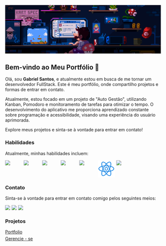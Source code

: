<img src="./assets/mario--banner.gif"/>

## Bem-vindo ao Meu Portfólio 👋

Olá, sou <strong>Gabriel Santos</strong>, e atualmente estou em busca de me tornar um desenvolvedor FullStack. Este é meu portfólio, onde compartilho projetos e formas de entrar em contato.

Atualmente, estou focado em um projeto de "Auto Gestão", utilizando Kanban, Pomodoro e monitoramento de tarefas para otimizar o tempo. O desenvolvimento do aplicativo me proporciona aprendizado constante sobre programação e acessibilidade, visando uma experiência do usuário aprimorada.

Explore meus projetos e sinta-se à vontade para entrar em contato!

### Habilidades

Atualmente, minhas habilidades incluem:

<div style="display:flex; flex-wrap:wrap; gap: 5px">
  <img width="55" src="https://img.icons8.com/color/48/000000/html-5.png"/>
  <img width="55" src="https://img.icons8.com/color/48/000000/css3.png"/>
  <img width="55" src="https://img.icons8.com/color/48/000000/tailwindcss.png"/>
  <img width="55" src="https://img.icons8.com/color/48/000000/javascript.png"/> 
  <img width="55" src="https://img.icons8.com/color/48/000000/typescript.png"/>
  <img width="55" src="./assets/react.svg"/>
  <img width="55" src="https://img.icons8.com/color/48/000000/nextjs.png"/>
</div>
<!-- ### Projetos -->

### Contato

Sinta-se à vontade para entrar em contato comigo pelos seguintes meios:

<div style="display:flex; flex-wrap:wrap; gap: 5px">
  <a style="text-decoration:none" href="mailto:dev123gabriel@gmail.com" target="_blank">
    <img src="https://img.icons8.com/fluent/48/000000/gmail.png"/> 
  </a>

  <a style="text-decoration:none"  href="https://www.linkedin.com/in/devgabrielsilva" target="_blank">
    <img src="https://img.icons8.com/fluent/48/000000/linkedin.png"/>
  </a>

  <a style="text-decoration:none"  href="https://wa.me/5575991096704?text=Ola%20Gabriel,%20tudo%20bem?" target="_blank">
    <img src="https://img.icons8.com/fluent/48/000000/whatsapp.png"/>
  </a>
</div>

### Projetos

<ul style="display:flex; flex-direction:column; gap: 5px; list-style:none; padding:0; " >
  <li >
    <a style="display:flex; align-items:center; gap: 5px"  href="https://github.com/Eubiel178/tech-gabriel-next" target="_blank" >
     Portfolio
    </a>
  </li>
  
  <li >
    <a style="display:flex; align-items:center; gap: 5px"  href="https://github.com/Eubiel178/Gerencie-se-v2" target="_blank" >
     Gerencie - se
    </a>
  </li>
</ul>
